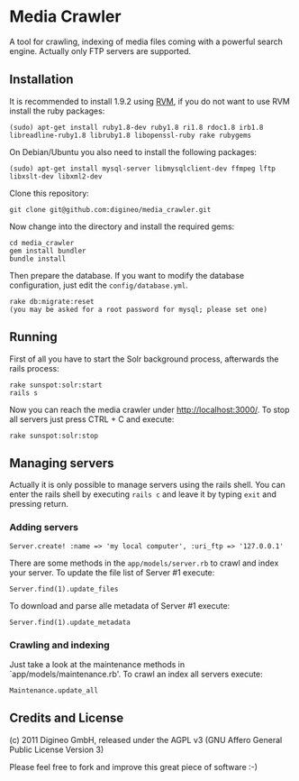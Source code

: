 Media Crawler
=============

A tool for crawling, indexing of media files coming with a powerful search engine.
Actually only FTP servers are supported.



Installation
------------

It is recommended to install 1.9.2 using [RVM](http://beginrescueend.com/), if you do not want to use RVM install the ruby packages:

    (sudo) apt-get install ruby1.8-dev ruby1.8 ri1.8 rdoc1.8 irb1.8 libreadline-ruby1.8 libruby1.8 libopenssl-ruby rake rubygems

On Debian/Ubuntu you also need to install the following packages:

    (sudo) apt-get install mysql-server libmysqlclient-dev ffmpeg lftp libxslt-dev libxml2-dev

Clone this repository:

    git clone git@github.com:digineo/media_crawler.git

Now change into the directory and install the required gems:

    cd media_crawler
    gem install bundler
    bundle install

Then prepare the database. If you want to modify the database configuration, just edit the `config/database.yml`.

    rake db:migrate:reset
    (you may be asked for a root password for mysql; please set one)

Running
-------

First of all you have to start the Solr background process, afterwards the rails process:

    rake sunspot:solr:start
    rails s

Now you can reach the media crawler under [http://localhost:3000/](http://localhost:3000/).
To stop all servers just press CTRL + C and execute:

    rake sunspot:solr:stop

Managing servers
----------------

Actually it is only possible to manage servers using the rails shell. You can enter the rails shell by executing `rails c` and leave it by typing `exit` and pressing return.

### Adding servers

    Server.create! :name => 'my local computer', :uri_ftp => '127.0.0.1'

There are some methods in the `app/models/server.rb` to crawl and index your server.
To update the file list of Server #1 execute:

    Server.find(1).update_files

To download and parse alle metadata of Server #1 execute:

    Server.find(1).update_metadata

### Crawling and indexing

Just take a look at the maintenance methods in `app/models/maintenance.rb'. To crawl an index all servers execute:

    Maintenance.update_all


Credits and License
-------------------

(c) 2011 Digineo GmbH, released under the AGPL v3 (GNU Affero General Public License Version 3)

Please feel free to fork and improve this great piece of software :-)

